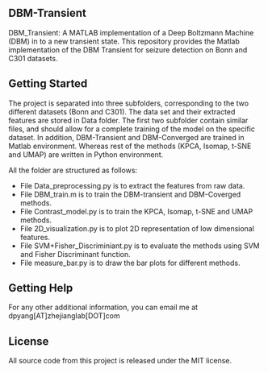 ## DBM-Transient
DBM_Transient:  A MATLAB implementation of a Deep Boltzmann Machine (DBM) in to a new transient state.
This repository provides the Matlab implementation of the DBM Transient for seizure detection on Bonn and C301 datasets. 

## Getting Started
The project is separated into three subfolders, corresponding to the two different datasets (Bonn and C301). The data set and their extracted features are stored in Data folder. The first two subfolder contain similar files, and should allow for a complete training of the model on the specific dataset. 
In addition, DBM-Transient and DBM-Converged are trained in Matlab environment. Whereas rest of the methods (KPCA, Isomap, t-SNE and UMAP) are written in Python environment. 

All the folder are structured as follows:

- File Data_preprocessing.py is to extract the features from raw data.
- File DBM_train.m is to train the DBM-transient and DBM-Coverged methods.
- File Contrast_model.py is to train the KPCA, Isomap, t-SNE and UMAP methods.
- File 2D_visualization.py is to plot 2D representation of low dimensional features.
- File SVM+Fisher_Discriminiant.py is to evaluate the methods using SVM and Fisher Discriminant function.
- File measure_bar.py is to draw the bar plots for different methods.

## Getting Help

For any other additional information, you can email me at dpyang[AT]zhejianglab[DOT]com

## License

All source code from this project is released under the MIT license.
